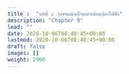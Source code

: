 ```yaml
---
title :  "บทที่ ๙ วงจรแม่เหล็กและหม้อแปลงไฟฟ้า"
description: "Chapter 9"
lead: ""
date: 2020-10-06T08:48:45+00:00
lastmod: 2020-10-06T08:48:45+00:00
draft: false
images: []
weight: 2900
---
```

